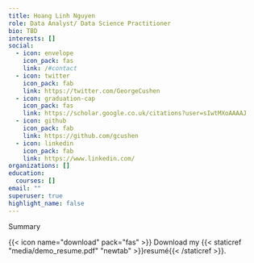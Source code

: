 ```yaml
---
title: Hoang Linh Nguyen
role: Data Analyst/ Data Science Practitioner
bio: TBD
interests: []
social:
  - icon: envelope
    icon_pack: fas
    link: /#contact
  - icon: twitter
    icon_pack: fab
    link: https://twitter.com/GeorgeCushen
  - icon: graduation-cap
    icon_pack: fas
    link: https://scholar.google.co.uk/citations?user=sIwtMXoAAAAJ
  - icon: github
    icon_pack: fab
    link: https://github.com/gcushen
  - icon: linkedin
    icon_pack: fab
    link: https://www.linkedin.com/
organizations: []
education:
  courses: []
email: ""
superuser: true
highlight_name: false
---
```

Summary 

{{< icon name="download" pack="fas" >}} Download my {{< staticref "media/demo_resume.pdf" "newtab" >}}resumé{{< /staticref >}}.